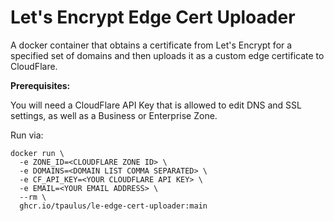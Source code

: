 # Let's Encrypt Edge Cert Uploader
A docker container that obtains a certificate from Let's Encrypt for a specified set of domains and then uploads it as a
custom edge certificate to CloudFlare.

**Prerequisites:**

You will need a CloudFlare API Key that is allowed to edit DNS and SSL settings, as well as a Business or Enterprise Zone.

Run via:
```shell
docker run \
  -e ZONE_ID=<CLOUDFLARE ZONE ID> \
  -e DOMAINS=<DOMAIN LIST COMMA SEPARATED> \
  -e CF_API_KEY=<YOUR CLOUDFLARE API KEY> \ 
  -e EMAIL=<YOUR EMAIL ADDRESS> \
  --rm \
  ghcr.io/tpaulus/le-edge-cert-uploader:main
```

